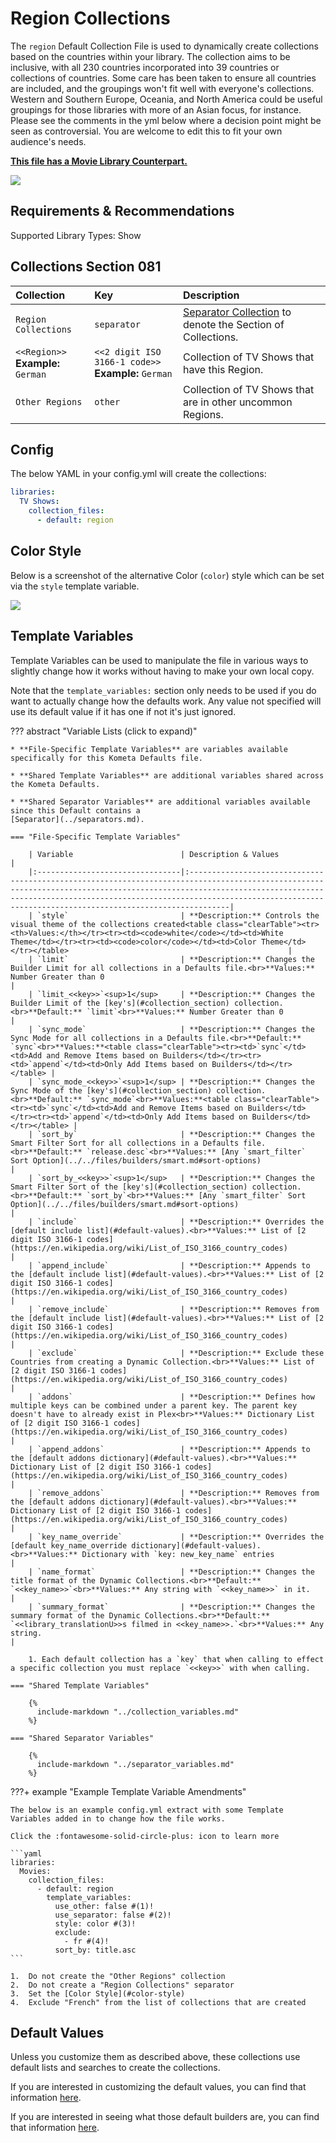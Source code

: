 # Region Collections

The `region` Default Collection File is used to dynamically create collections based on the countries within your 
library. The collection aims to be inclusive, with all 230 countries incorporated into 39 countries or collections of 
countries. Some care has been taken to ensure all countries are included, and the groupings won't fit well with 
everyone's collections.  Western and Southern Europe, Oceania, and North America could be useful groupings for those 
libraries with more of an Asian focus, for instance. Please see the comments in the yml below where a decision point 
might be seen as controversial. You are welcome to edit this to fit your own audience's needs.

**[This file has a Movie Library Counterpart.](../movie/region.md)**

![](../images/region1.png)

## Requirements & Recommendations

Supported Library Types: Show

## <a id="collection_section"></a>Collections Section 081

| Collection                            | Key                                                     | Description                                                                    |
|:--------------------------------------|:--------------------------------------------------------|:-------------------------------------------------------------------------------|
| `Region Collections`                  | `separator`                                             | [Separator Collection](../separators.md) to denote the Section of Collections. |
| `<<Region>>`<br>**Example:** `German` | `<<2 digit ISO 3166-1 code>>`<br>**Example:** `German ` | Collection of TV Shows that have this Region.                                  |
| `Other Regions`                       | `other`                                                 | Collection of TV Shows that are in other uncommon Regions.                     |

## Config

The below YAML in your config.yml will create the collections:

```yaml
libraries:
  TV Shows:
    collection_files:
      - default: region
```

## Color Style

Below is a screenshot of the alternative Color (`color`) style which can be set via the `style` template variable.

![](../images/region2.png)

## Template Variables

Template Variables can be used to manipulate the file in various ways to slightly change how it works without having to 
make your own local copy.

Note that the `template_variables:` section only needs to be used if you do want to actually change how the defaults 
work. Any value not specified will use its default value if it has one if not it's just ignored.

??? abstract "Variable Lists (click to expand)"

    * **File-Specific Template Variables** are variables available specifically for this Kometa Defaults file.

    * **Shared Template Variables** are additional variables shared across the Kometa Defaults.

    * **Shared Separator Variables** are additional variables available since this Default contains a 
    [Separator](../separators.md).

    === "File-Specific Template Variables"

        | Variable                        | Description & Values                                                                                                                                                                                                                                                                             |
        |:--------------------------------|:-------------------------------------------------------------------------------------------------------------------------------------------------------------------------------------------------------------------------------------------------------------------------------------------------|
        | `style`                         | **Description:** Controls the visual theme of the collections created<table class="clearTable"><tr><th>Values:</th></tr><tr><td><code>white</code></td><td>White Theme</td></tr><tr><td><code>color</code></td><td>Color Theme</td></tr></table>                                                 |
        | `limit`                         | **Description:** Changes the Builder Limit for all collections in a Defaults file.<br>**Values:** Number Greater than 0                                                                                                                                                                          |
        | `limit_<<key>>`<sup>1</sup>     | **Description:** Changes the Builder Limit of the [key's](#collection_section) collection.<br>**Default:** `limit`<br>**Values:** Number Greater than 0                                                                                                                                                       |
        | `sync_mode`                     | **Description:** Changes the Sync Mode for all collections in a Defaults file.<br>**Default:** `sync`<br>**Values:**<table class="clearTable"><tr><td>`sync`</td><td>Add and Remove Items based on Builders</td></tr><tr><td>`append`</td><td>Only Add Items based on Builders</td></tr></table> |
        | `sync_mode_<<key>>`<sup>1</sup> | **Description:** Changes the Sync Mode of the [key's](#collection_section) collection.<br>**Default:** `sync_mode`<br>**Values:**<table class="clearTable"><tr><td>`sync`</td><td>Add and Remove Items based on Builders</td></tr><tr><td>`append`</td><td>Only Add Items based on Builders</td></tr></table> |
        | `sort_by`                       | **Description:** Changes the Smart Filter Sort for all collections in a Defaults file.<br>**Default:** `release.desc`<br>**Values:** [Any `smart_filter` Sort Option](../../files/builders/smart.md#sort-options)                                                                                |
        | `sort_by_<<key>>`<sup>1</sup>   | **Description:** Changes the Smart Filter Sort of the [key's](#collection_section) collection.<br>**Default:** `sort_by`<br>**Values:** [Any `smart_filter` Sort Option](../../files/builders/smart.md#sort-options)                                                                                          |
        | `include`                       | **Description:** Overrides the [default include list](#default-values).<br>**Values:** List of [2 digit ISO 3166-1 codes](https://en.wikipedia.org/wiki/List_of_ISO_3166_country_codes)                                                                                                                 |
        | `append_include`                | **Description:** Appends to the [default include list](#default-values).<br>**Values:** List of [2 digit ISO 3166-1 codes](https://en.wikipedia.org/wiki/List_of_ISO_3166_country_codes)                                                                                                                |
        | `remove_include`                | **Description:** Removes from the [default include list](#default-values).<br>**Values:** List of [2 digit ISO 3166-1 codes](https://en.wikipedia.org/wiki/List_of_ISO_3166_country_codes)                                                                                                              |
        | `exclude`                       | **Description:** Exclude these Countries from creating a Dynamic Collection.<br>**Values:** List of [2 digit ISO 3166-1 codes](https://en.wikipedia.org/wiki/List_of_ISO_3166_country_codes)                                                                                                     |
        | `addons`                        | **Description:** Defines how multiple keys can be combined under a parent key. The parent key doesn't have to already exist in Plex<br>**Values:** Dictionary List of [2 digit ISO 3166-1 codes](https://en.wikipedia.org/wiki/List_of_ISO_3166_country_codes)                                   |
        | `append_addons`                 | **Description:** Appends to the [default addons dictionary](#default-values).<br>**Values:** Dictionary List of [2 digit ISO 3166-1 codes](https://en.wikipedia.org/wiki/List_of_ISO_3166_country_codes)                                                                                                 |
        | `remove_addons`                 | **Description:** Removes from the [default addons dictionary](#default-values).<br>**Values:** Dictionary List of [2 digit ISO 3166-1 codes](https://en.wikipedia.org/wiki/List_of_ISO_3166_country_codes)                                                                                               |
        | `key_name_override`             | **Description:** Overrides the [default key_name_override dictionary](#default-values).<br>**Values:** Dictionary with `key: new_key_name` entries                                                                                                                                    |
        | `name_format`                   | **Description:** Changes the title format of the Dynamic Collections.<br>**Default:** `<<key_name>>`<br>**Values:** Any string with `<<key_name>>` in it.                                                                                                                                        |
        | `summary_format`                | **Description:** Changes the summary format of the Dynamic Collections.<br>**Default:** `<<library_translationU>>s filmed in <<key_name>>.`<br>**Values:** Any string.                                                                                                                           |

        1. Each default collection has a `key` that when calling to effect a specific collection you must replace `<<key>>` with when calling.

    === "Shared Template Variables"

        {%
          include-markdown "../collection_variables.md"
        %}

    === "Shared Separator Variables"

        {%
          include-markdown "../separator_variables.md"
        %}
    
???+ example "Example Template Variable Amendments"

    The below is an example config.yml extract with some Template Variables added in to change how the file works.

    Click the :fontawesome-solid-circle-plus: icon to learn more
    
    ```yaml
    libraries:
      Movies:
        collection_files:
          - default: region
            template_variables:
              use_other: false #(1)!
              use_separator: false #(2)!
              style: color #(3)!
              exclude:
                - fr #(4)!
              sort_by: title.asc
    ```

    1.  Do not create the "Other Regions" collection
    2.  Do not create a "Region Collections" separator
    3.  Set the [Color Style](#color-style)
    4.  Exclude "French" from the list of collections that are created

## Default Values

Unless you customize them as described above, these collections use default lists and searches to create the collections.

If you are interested in customizing the default values, you can find that information [here](#template-variables).

If you are interested in seeing what those default builders are, you can find that information [here](../sources.md).
